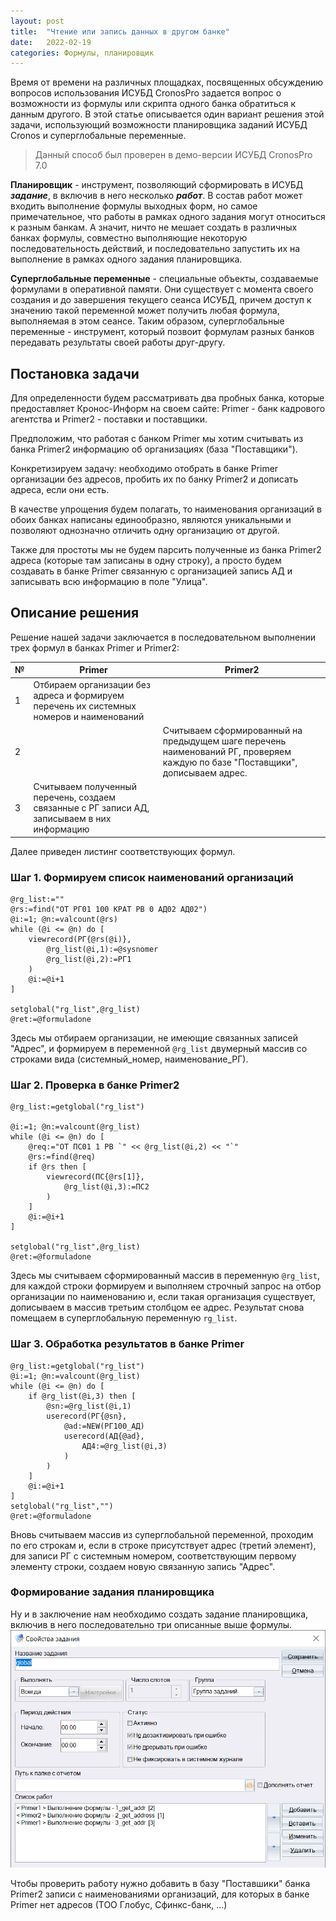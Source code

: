 ```yaml
---
layout: post
title:  "Чтение или запись данных в другом банке"
date:   2022-02-19
categories: Формулы, планировщик
---
```


Время от времени на различных площадках, посвященных обсуждению вопросов 
использования ИСУБД CronosPro задается вопрос о возможности из формулы 
или скрипта одного банка обратиться к данным другого. В этой статье описывается 
один вариант решения этой задачи, использующий возможности планировщика 
заданий ИСУБД Cronos и суперглобальные переменные.

> Данный способ был проверен в демо-версии ИСУБД CronosPro 7.0

**Планировщик** - инструмент, позволяющий сформировать в ИСУБД ***задание***, в включив 
в него несколько ***работ***. В состав работ может входить выполнение формулы 
выходных форм, но самое примечательное, что работы в рамках одного задания 
могут относиться к разным банкам. А значит, ничто не мешает создать в различных 
банках формулы, совместно выполняющие некоторую последовательность действий, и 
последовательно запустить их на выполнение в рамках одного задания планировщика.

**Суперглобальные переменные** - специальные объекты, создаваемые формулами 
в оперативной памяти. Они существует с момента своего создания и до завершения 
текущего сеанса ИСУБД, причем доступ к значению такой переменной может получить 
любая формула, выполняемая в этом сеансе. Таким образом, суперглобальные 
переменные - инструмент, который позвоит формулам разных банков передавать 
результаты своей работы друг-другу.


## Постановка задачи
Для определенности будем рассматривать два пробных банка, которые 
предоставляет Кронос-Информ на своем сайте: Primer - банк кадрового агентства 
и Primer2 - поставки и поставщики.

Предположим, что работая с банком Primer мы хотим считывать из банка Primer2 
информацию об организациях (база "Поставщики").

Конкретизируем задачу: необходимо отобрать в банке Primer организации без адресов, пробить их по банку Primer2 и дописать адреса, если они есть.

В качестве упрощения будем полагать, то наименования организаций в обоих банках написаны единообразно, являются уникальными и позволяют однозначно отличить одну организацию от другой.

Также для простоты мы не будем парсить полученные из банка Primer2 адреса (которые там записаны в одну строку), а просто будем создавать в банке Primer связанную с организацией запись АД и записывать всю информацию в поле "Улица". 

## Описание решения

Решение нашей задачи заключается в последовательном выполнении трех формул в банках Primer и Primer2:

№|Primer | Primer2
-|-|-
1|Отбираем организации без адреса и формируем перечень их системных номеров и наименований|
2| | Считываем сформированный на предыдущем шаге перечень наименований РГ, проверяем каждую по базе "Поставщики", дописываем адрес. 
3|Считываем полученный перечень, создаем связанные с РГ записи АД, записываем в них информацию |

Далее приведен листинг соответствующих формул. 

### Шаг 1. Формируем список наименований организаций

```
@rg_list:=""
@rs:=find("ОТ РГ01 100 КРАТ РВ 0 АД02 АД02")
@i:=1; @n:=valcount(@rs)
while (@i <= @n) do [
	viewrecord(РГ{@rs(@i)},
		@rg_list(@i,1):=@sysnomer
		@rg_list(@i,2):=РГ1
	)	
	@i:=@i+1
]

setglobal("rg_list",@rg_list)
@ret:=@formuladone
```

Здесь мы отбираем организации, не имеющие связанных записей "Адрес", 
и формируем в переменной `@rg_list` двумерный массив со строками вида 
(системный_номер, наименование_РГ). 

### Шаг 2. Проверка в банке Primer2
```
@rg_list:=getglobal("rg_list")	

@i:=1; @n:=valcount(@rg_list)
while (@i <= @n) do [
	@req:="ОТ ПС01 1 РВ `" << @rg_list(@i,2) << "`"
	@rs:=find(@req)
	if @rs then [
		viewrecord(ПС{@rs[1]},
			@rg_list(@i,3):=ПС2
		)	
	]
	@i:=@i+1
]

setglobal("rg_list",@rg_list)
@ret:=@formuladone
```
Здесь мы считываем сформированный массив в переменную `@rg_list`, для каждой строки формируем и выполняем строчный запрос на отбор организации по наименованию и, если такая организация существует, дописываем в массив третьим столбцом ее адрес. Результат снова помещаем в суперглобальную 
переменную `rg_list`.

### Шаг 3. Обработка результатов в банке Primer

```
@rg_list:=getglobal("rg_list")	
@i:=1; @n:=valcount(@rg_list)
while (@i <= @n) do [
	if @rg_list(@i,3) then [
		@sn:=@rg_list(@i,1)
		userecord(РГ{@sn},
			@ad:=NEW(РГ100_АД)
			userecord(АД{@ad},
				АД4:=@rg_list(@i,3)
			)
		)
	]
	@i:=@i+1
]
setglobal("rg_list","")
@ret:=@formuladone
```
Вновь считываем массив из суперглобальной переменной, проходим по его строкам и, если в строке присутствует адрес (третий элемент), для записи РГ с системным номером, соответствующим первому элементу строки, создаем новую связанную запись "Адрес".

### Формирование задания планировщика

Ну и в заключение нам необходимо создать задание планировщика, включив в него последовательно три описанные выше формулы.
![задание планировщика](https://github.com/sinilga/cronospro/blob/master/assets/img/sheduler.png)

Чтобы проверить работу нужно добавить в базу "Поставшики" банка Primer2 записи с наименованиями организаций, для которых в банке Primer нет адресов (ТОО Глобус, Сфинкс-банк, ...)
